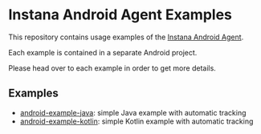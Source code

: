 # Instana Android Agent Examples

This repository contains usage examples of the [Instana Android Agent](https://github.com/instana/android-agent).

Each example is contained in a separate Android project. 

Please head over to each example in order to get more details.

## Examples

- [android-example-java](android-example-java): simple Java example with automatic tracking
- [android-example-kotlin](android-example-kotlin): simple Kotlin example with automatic tracking
